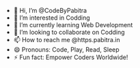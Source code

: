 - 👋 Hi, I’m @CodeByPabitra
- 👀 I’m interested in Codding 
- 🌱 I’m currently learning Web Development
- 💞️ I’m looking to collaborate on Codding
- 📫 How to reach me @https.pabitra.in
- 😄 Pronouns: Code, Play, Read, Sleep
- ⚡ Fun fact: Empower Coders Worldwide!

<!--- @CodeByPabitra--->
